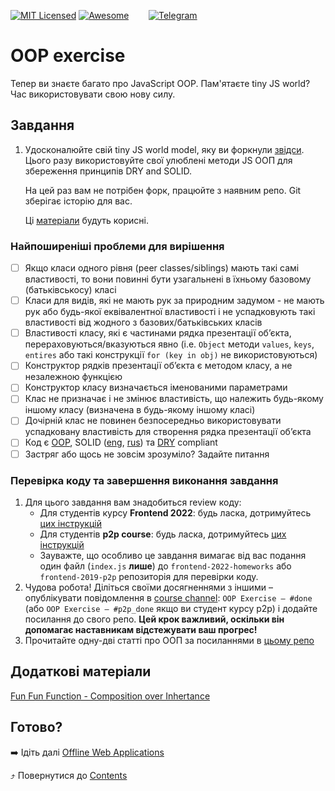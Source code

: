[![MIT Licensed][icon-mit]][license]
[![Awesome][icon-awesome]][awesome]
&nbsp;&nbsp;&nbsp;&nbsp;&nbsp;&nbsp;
[![Telegram][icon-chat]][chat]

# OOP exercise

Тепер ви знаєте багато про JavaScript OOP. Пам'ятаєте tiny JS world? Час використовувати свою нову силу.

## Завдання 

1. Удосконалюйте свій tiny JS world model, яку ви форкнули
   [звідси](https://github.com/OleksiyRudenko/a-tiny-JS-world).
   Цього разу використовуйте свої улюблені методи JS OOП для збереження
   принципів DRY and SOLID.

   На цей раз вам не потрібен форк, працюйте з наявним репо.
   Git зберігає історію для вас.
   
   Ці [матеріали](https://github.com/OleksiyRudenko/a-tiny-JS-world/blob/master/README.md#learn-on-your-own) будуть корисні.

### Найпоширеніші проблеми для вирішення

- [ ] Якщо класи одного рівня (peer classes/siblings) мають такі самі властивості, то вони повинні бути узагальнені в їхньому базовому (батьківськосу) класі
- [ ] Класи для видів, які не мають рук за природним задумом - не мають рук або будь-якої еквівалентної властивості
      і не успадковують такі властивості від жодного з базових/батьківських класів
- [ ] Властивості класу, які є частинами рядка презентації об’єкта, перераховуються/вказуються явно
      (i.e. `Object` методи `values`, `keys`, `entires` або такі конструкції `for (key in obj)` не використовуються)
- [ ] Конструктор рядків презентації об’єкта є методом класу, а не незалежною функцією
- [ ] Конструктор класу визначається іменованими параметрами
- [ ] Клас не призначає і не змінює властивість, що належить будь-якому іншому класу (визначена в будь-якому іншому класі)
- [ ] Дочірній клас не повинен безпосередньо використовувати успадковану властивість для створення рядка презентації об’єкта
- [ ] Код є [OOP](https://www.freecodecamp.org/news/object-oriented-programming-concepts-21bb035f7260/), SOLID ([eng](https://medium.com/@cramirez92/s-o-l-i-d-the-first-5-priciples-of-object-oriented-design-with-javascript-790f6ac9b9fa), [rus](https://medium.com/webbdev/solid-4ffc018077da)) та [DRY](https://code.tutsplus.com/tutorials/3-key-software-principles-you-must-understand--net-25161) compliant
- [ ] Застряг або щось не зовсім зрозуміло? Задайте питання

### Перевірка коду та завершення виконання завдання

1. Для цього завдання вам знадобиться review коду:
   - Для студентів курсу **Frontend 2022**: будь ласка, дотримуйтесь [цих інструкцій](https://github.com/kottans/frontend-2021-homeworks/blob/master/README.md)
   - Для студентів **p2p course**: будь ласка, дотримуйтесь [цих інструкцій](https://github.com/kottans/frontend-2019-p2p/blob/master/CONTRIBUTING.md)
   - Зауважте, що особливо це завдання вимагає від вас подання
   один файл (`index.js` **лише**) до
   `frontend-2022-homeworks` або `frontend-2019-p2p` репозиторія для перевірки коду.
1. Чудова робота! Діліться своїми досягненнями з іншими –
   опублікувати повідомлення в [course channel][chat]:
   `OOP Exercise — #done` (або `OOP Exercise — #p2p_done` якщо ви студент курсу p2p) і додайте посилання до свого репо. **Цей крок важливий, оскільки він допомагає наставникам відстежувати ваш прогрес!**
1. Прочитайте одну-дві статті про ООП за посиланнями в
   [цьому репо](https://github.com/OleksiyRudenko/a-tiny-JS-world/blob/master/README.md#learn-on-your-own)

## Додаткові матеріали

[Fun Fun Function - Composition over Inhertance](https://www.youtube.com/watch?v=wfMtDGfHWpA)

## Готово?

➡️ Ідіть далі [Offline Web Applications](app-design-offline.md)

⤴️ Повернутися до [Contents](../contents.md)


[icon-chat]: https://img.shields.io/badge/chat-on%20telegram-blue.svg
[icon-mit]: https://img.shields.io/badge/license-MIT-blue.svg
[icon-awesome]: https://cdn.rawgit.com/sindresorhus/awesome/d7305f38d29fed78fa85652e3a63e154dd8e8829/media/badge.svg

[license]: https://github.com/Kottans/web/blob/master/LICENSE.md
[awesome]: https://github.com/sindresorhus/awesome#front-end-development
[chat]: https://t.me/joinchat/CX8EF1JmLm9IM6J6oy2U7Q
